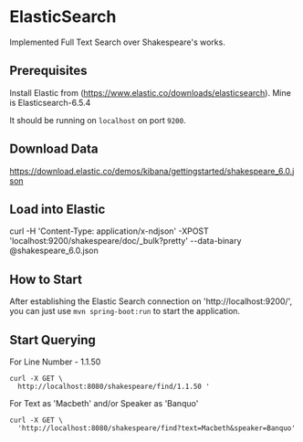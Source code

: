 # ElasticSearch

Implemented Full Text Search over Shakespeare's works.

## Prerequisites

Install Elastic from (https://www.elastic.co/downloads/elasticsearch).
Mine is Elasticsearch-6.5.4

It should be running on `localhost` on port `9200`.

## Download Data

https://download.elastic.co/demos/kibana/gettingstarted/shakespeare_6.0.json

## Load into Elastic

curl -H 'Content-Type: application/x-ndjson' -XPOST 'localhost:9200/shakespeare/doc/_bulk?pretty' --data-binary @shakespeare_6.0.json

## How to Start

After establishing the Elastic Search connection on 'http://localhost:9200/', you can just use 
```mvn spring-boot:run``` to start the application.

## Start Querying

For Line Number - 1.1.50
```
curl -X GET \
  http://localhost:8080/shakespeare/find/1.1.50 '
 ```

For Text as 'Macbeth' and/or Speaker as 'Banquo' 
```
curl -X GET \
  'http://localhost:8080/shakespeare/find?text=Macbeth&speaker=Banquo' 
```

